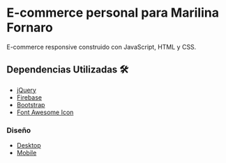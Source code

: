 # E-commerce personal para Marilina Fornaro

E-commerce responsive construido con JavaScript, HTML y CSS.

## Dependencias Utilizadas 🛠️

* [jQuery](https://jquery.com/)
* [Firebase](https://firebase.google.com/)
* [Bootstrap](https://getbootstrap.com/)
* [Font Awesome Icon](https://fontawesome.com/)

### Diseño
* [Desktop](https://www.figma.com/file/S8tK30JkML1Exyo52nHLZc/Web_MF?node-id=25%3A2235)
* [Mobile](https://www.figma.com/file/S8tK30JkML1Exyo52nHLZc/Web_MF?node-id=35%3A1342)

<!-- 👉🏼[Toque para ver proyecto]()👈🏼 -->
